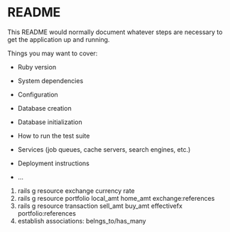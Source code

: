 # README

This README would normally document whatever steps are necessary to get the
application up and running.

Things you may want to cover:

* Ruby version

* System dependencies

* Configuration

* Database creation

* Database initialization

* How to run the test suite

* Services (job queues, cache servers, search engines, etc.)

* Deployment instructions

* ...

1. rails g resource exchange currency rate
2. rails g resource portfolio local_amt home_amt exchange:references
3. rails g resource transaction sell_amt buy_amt effectivefx portfolio:references
4. establish associations: belngs_to/has_many

